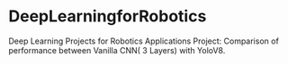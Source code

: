 # DeepLearningforRobotics
Deep Learning Projects for Robotics Applications
Project: Comparison of performance between Vanilla CNN( 3 Layers) with YoloV8.
